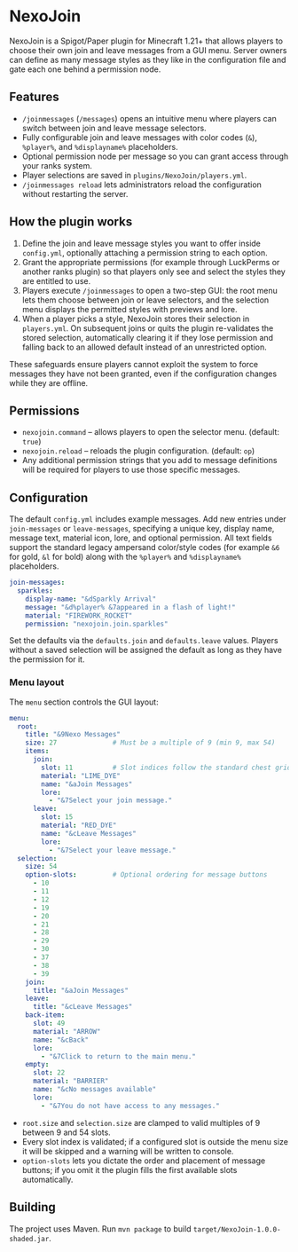 # NexoJoin

NexoJoin is a Spigot/Paper plugin for Minecraft 1.21+ that allows players to choose their own join and leave messages from a GUI menu. Server owners can define as many message styles as they like in the configuration file and gate each one behind a permission node.

## Features

- `/joinmessages` (`/messages`) opens an intuitive menu where players can switch between join and leave message selectors.
- Fully configurable join and leave messages with color codes (`&`), `%player%`, and `%displayname%` placeholders.
- Optional permission node per message so you can grant access through your ranks system.
- Player selections are saved in `plugins/NexoJoin/players.yml`.
- `/joinmessages reload` lets administrators reload the configuration without restarting the server.

## How the plugin works

1. Define the join and leave message styles you want to offer inside `config.yml`, optionally attaching a permission string to each option.
2. Grant the appropriate permissions (for example through LuckPerms or another ranks plugin) so that players only see and select the styles they are entitled to use.
3. Players execute `/joinmessages` to open a two-step GUI: the root menu lets them choose between join or leave selectors, and the selection menu displays the permitted styles with previews and lore.
4. When a player picks a style, NexoJoin stores their selection in `players.yml`. On subsequent joins or quits the plugin re-validates the stored selection, automatically clearing it if they lose permission and falling back to an allowed default instead of an unrestricted option.

These safeguards ensure players cannot exploit the system to force messages they have not been granted, even if the configuration changes while they are offline.

## Permissions

- `nexojoin.command` – allows players to open the selector menu. (default: `true`)
- `nexojoin.reload` – reloads the plugin configuration. (default: `op`)
- Any additional permission strings that you add to message definitions will be required for players to use those specific messages.

## Configuration

The default `config.yml` includes example messages. Add new entries under `join-messages` or `leave-messages`, specifying a unique key, display name, message text, material icon, lore, and optional permission. All text fields support the standard legacy ampersand color/style codes (for example `&6` for gold, `&l` for bold) along with the `%player%` and `%displayname%` placeholders.

```yml
join-messages:
  sparkles:
    display-name: "&dSparkly Arrival"
    message: "&d%player% &7appeared in a flash of light!"
    material: "FIREWORK_ROCKET"
    permission: "nexojoin.join.sparkles"
```

Set the defaults via the `defaults.join` and `defaults.leave` values. Players without a saved selection will be assigned the default as long as they have the permission for it.

### Menu layout

The `menu` section controls the GUI layout:

```yml
menu:
  root:
    title: "&9Nexo Messages"
    size: 27              # Must be a multiple of 9 (min 9, max 54)
    items:
      join:
        slot: 11          # Slot indices follow the standard chest grid (0-53)
        material: "LIME_DYE"
        name: "&aJoin Messages"
        lore:
          - "&7Select your join message."
      leave:
        slot: 15
        material: "RED_DYE"
        name: "&cLeave Messages"
        lore:
          - "&7Select your leave message."
  selection:
    size: 54
    option-slots:         # Optional ordering for message buttons
      - 10
      - 11
      - 12
      - 19
      - 20
      - 21
      - 28
      - 29
      - 30
      - 37
      - 38
      - 39
    join:
      title: "&aJoin Messages"
    leave:
      title: "&cLeave Messages"
    back-item:
      slot: 49
      material: "ARROW"
      name: "&cBack"
      lore:
        - "&7Click to return to the main menu."
    empty:
      slot: 22
      material: "BARRIER"
      name: "&cNo messages available"
      lore:
        - "&7You do not have access to any messages."
```

- `root.size` and `selection.size` are clamped to valid multiples of 9 between 9 and 54 slots.
- Every slot index is validated; if a configured slot is outside the menu size it will be skipped and a warning will be written to console.
- `option-slots` lets you dictate the order and placement of message buttons; if you omit it the plugin fills the first available slots automatically.

## Building

The project uses Maven. Run `mvn package` to build `target/NexoJoin-1.0.0-shaded.jar`.
